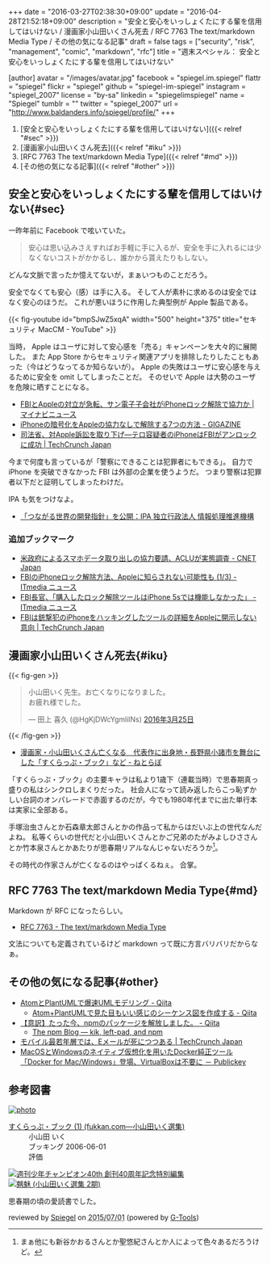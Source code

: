 +++
date = "2016-03-27T02:38:30+09:00"
update = "2016-04-28T21:52:18+09:00"
description = "安全と安心をいっしょくたにする輩を信用してはいけない / 漫画家小山田いくさん死去 / RFC 7763 The text/markdown Media Type / その他の気になる記事"
draft = false
tags = ["security", "risk", "management", "comic", "markdown", "rfc"]
title = "週末スペシャル： 安全と安心をいっしょくたにする輩を信用してはいけない"

[author]
  avatar = "/images/avatar.jpg"
  facebook = "spiegel.im.spiegel"
  flattr = "spiegel"
  flickr = "spiegel"
  github = "spiegel-im-spiegel"
  instagram = "spiegel_2007"
  license = "by-sa"
  linkedin = "spiegelimspiegel"
  name = "Spiegel"
  tumblr = ""
  twitter = "spiegel_2007"
  url = "http://www.baldanders.info/spiegel/profile/"
+++

1. [安全と安心をいっしょくたにする輩を信用してはいけない]({{< relref "#sec" >}})
1. [漫画家小山田いくさん死去]({{< relref "#iku" >}})
1. [RFC 7763 The text/markdown Media Type]({{< relref "#md" >}})
1. [その他の気になる記事]({{< relref "#other" >}})

## 安全と安心をいっしょくたにする輩を信用してはいけない{#sec}

一昨年前に Facebook で呟いていた。

> 安心は思い込みさえすればお手軽に手に入るが、安全を手に入れるには少なくないコストがかかるし、誰かから貰えたりもしない。

どんな文脈で言ったか憶えてないが，まぁいつものことだろう。

安全でなくても安心（感）は手に入る。
そして人が素朴に求めるのは安全ではなく安心のほうだ。
これが悪いほうに作用した典型例が Apple 製品である。

{{< fig-youtube id="bmpSJwZ5xqA" width="500" height="375" title="セキュリティ MacCM - YouTube" >}}

当時， Apple はユーザに対して安心感を「売る」キャンペーンを大々的に展開した。
また App Store からセキュリティ関連アプリを排除したりしたこともあった（今はどうなってるか知らないが）。
Apple の失敗はユーザに安心感を与えるために安全を omit してしまったことだ。
そのせいで Apple は大勢のユーザを危険に晒すことになる。

- [FBIとAppleの対立が急転、サン電子子会社がiPhoneロック解除で協力か | マイナビニュース](http://news.mynavi.jp/news/2016/03/24/162/)
- [iPhoneの暗号化をAppleの協力なしで解除する7つの方法 - GIGAZINE](http://gigazine.net/news/20160324-fbi-unlock-iphone/)
- [司法省、対Apple訴訟を取り下げ―テロ容疑者のiPhoneはFBIがアンロックに成功 | TechCrunch Japan](http://jp.techcrunch.com/2016/03/29/20160328justice-department-drops-lawsuit-against-apple-over-iphone-unlocking-case/)

今まで何度も言っているが「警察にできることは犯罪者にもできる」。
自力で iPhone を突破できなかった FBI は外部の企業を使うようだ。
つまり警察は犯罪者以下だと証明してしまったわけだ。

IPA も気をつけなよ。

- [「つながる世界の開発指針」を公開：IPA 独立行政法人 情報処理推進機構](https://www.ipa.go.jp/sec/reports/20160324.html)

### 追加ブックマーク

- [米政府によるスマホデータ取り出しの協力要請、ACLUが実態調査 - CNET Japan](http://japan.cnet.com/news/society/35080404/)
- [FBIのiPhoneロック解除方法、Appleに知らされない可能性も (1/3) - ITmedia ニュース](http://www.itmedia.co.jp/news/articles/1604/01/news114.html)
- [FBI長官、「購入したロック解除ツールはiPhone 5sでは機能しなかった」 - ITmedia ニュース](http://www.itmedia.co.jp/news/articles/1604/08/news060.html)
- [FBIは銃撃犯のiPhoneをハッキングしたツールの詳細をAppleに開示しない意向 | TechCrunch Japan](http://jp.techcrunch.com/2016/04/27/20160426fbi-to-keep-apple-guessing-on-san-bernardino-iphone-hack/)

## 漫画家小山田いくさん死去{#iku}

{{< fig-gen >}}
<blockquote class="twitter-tweet" data-lang="ja"><p lang="ja" dir="ltr">小山田いく先生。お亡くなりになりました。<br>お疲れ様でした。</p>&mdash; 田上 喜久 (@HgKjDWcYgmlilNs) <a href="https://twitter.com/HgKjDWcYgmlilNs/status/713252253725904896">2016年3月25日</a></blockquote>
{{< /fig-gen >}}

- [漫画家・小山田いくさん亡くなる　代表作に出身地・長野県小諸市を舞台にした「すくらっぷ・ブック」など - ねとらぼ](http://nlab.itmedia.co.jp/nl/articles/1603/25/news127.html)

「すくらっぷ・ブック」の主要キャラは私より1歳下（連載当時）で思春期真っ盛りの私はシンクロしまくりだった。
社会人になって読み返したらこっ恥ずかしい台詞のオンパレードで赤面するのだが，今でも1980年代までに出た単行本は実家に全部ある。

手塚治虫さんとか石森章太郎さんとかの作品って私からはだいぶ上の世代なんだよね。
私等くらいの世代だと小山田いくさんとかご兄弟のたがみよしひささんとか竹本泉さんとかあたりが思春期リアルなんじゃないだろうか[^a]。

[^a]: まぁ他にも新谷かおるさんとか聖悠紀さんとか人によって色々あるだろうけど。

その時代の作家さんが亡くなるのはやっぱくるねぇ。
合掌。

## RFC 7763 The text/markdown Media Type{#md}

Markdown が RFC になったらしい。

- [RFC 7763 - The text/markdown Media Type](https://tools.ietf.org/html/rfc7763)

文法についても定義されているけど markdown って既に方言バリバリだからなぁ。

## その他の気になる記事{#other}

- [AtomとPlantUMLで爆速UMLモデリング - Qiita](http://qiita.com/nakahashi/items/3d88655f055ca6a2617c)
    - [Atom+PlantUMLで見た目もいい感じのシーケンス図を作成する - Qiita](http://qiita.com/k_nakayama/items/77ca73753ebd049a66de)
- [【意訳】たった今、npmのパッケージを解放しました。 - Qiita](http://qiita.com/chuck0523/items/ee23293f2645d40cb317)
    - [The npm Blog — kik, left-pad, and npm](http://blog.npmjs.org/post/141577284765/kik-left-pad-and-npm)
- [モバイル最若年層では、Eメールが死につつある | TechCrunch Japan](http://jp.techcrunch.com/2016/03/25/20160324email-is-dying-among-mobiles-youngest-users/)
- [MacOSとWindowsのネイティブ仮想化を用いたDocker純正ツール「Docker for Mac/Windows」登場、VirtualBoxは不要に － Publickey](http://www.publickey1.jp/blog/16/docker_for_macwindows.html)

## 参考図書

<div class="hreview" ><a class="item url" href="http://www.amazon.co.jp/exec/obidos/ASIN/483544213X/baldandersinf-22/"><img src="http://ecx.images-amazon.com/images/I/518uMdKYp3L._SL160_.jpg" alt="photo" class="photo"  /></a><dl ><dt class="fn"><a class="item url" href="http://www.amazon.co.jp/exec/obidos/ASIN/483544213X/baldandersinf-22/">すくらっぷ・ブック (1) (fukkan.com―小山田いく選集)</a></dt><dd>小山田 いく </dd><dd>ブッキング 2006-06-01</dd><dd>評価<abbr class="rating" title="5"><img src="http://g-images.amazon.com/images/G/01/detail/stars-5-0.gif" alt="" /></abbr> </dd></dl><p class="similar"><a href="http://www.amazon.co.jp/exec/obidos/ASIN/425310200X/baldandersinf-22/" target="_top"><img src="http://images.amazon.com/images/P/425310200X.09._SCTHUMBZZZ_.jpg"  alt="週刊少年チャンピオン40th 創刊40周年記念特別編集"  /></a> <a href="http://www.amazon.co.jp/exec/obidos/ASIN/4835442970/baldandersinf-22/" target="_top"><img src="http://images.amazon.com/images/P/4835442970.09._SCTHUMBZZZ_.jpg"  alt="魑魅 (小山田いく選集 2期)"  /></a> </p>
<p class="description">思春期の頃の愛読書でした。</p>
<p class="gtools" >reviewed by <a href='#maker' class='reviewer'>Spiegel</a> on <abbr class="dtreviewed" title="2015-07-01">2015/07/01</abbr> (powered by <a href="http://www.goodpic.com/mt/aws/index.html" >G-Tools</a>)</p>
</div>
